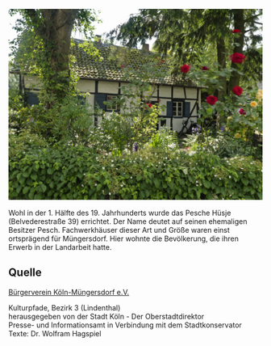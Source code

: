 ![Pescher Hüsje](./images/05315000-b03-t03/p3.8.jpg)

Wohl in der 1. Hälfte des 19. Jahrhunderts wurde das Pesche Hüsje (Belvederestraße 39) errichtet. Der Name deutet auf seinen ehemaligen Besitzer Pesch. Fachwerkhäuser dieser Art und Größe waren einst ortsprägend für Müngersdorf. Hier wohnte die Bevölkerung, die ihren Erwerb in der Landarbeit hatte.

## Quelle

[Bürgerverein Köln-Müngersdorf e.V.](https://www.buergerverein-koeln-muengersdorf.de/)

Kulturpfade, Bezirk 3 (Lindenthal)  
herausgegeben von der Stadt Köln - Der Oberstadtdirektor  
Presse- und Informationsamt in Verbindung mit dem Stadtkonservator  
Texte: Dr. Wolfram Hagspiel